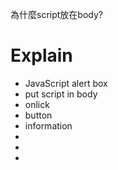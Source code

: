 為什麼script放在body?
# Explain
* JavaScript alert box
* put script in body
* onlick
* button
* information
*
*
* 
